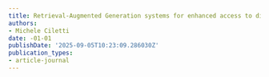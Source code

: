 ```yaml
---
title: Retrieval-Augmented Generation systems for enhanced access to digital archives
authors:
- Michele Ciletti
date: -01-01
publishDate: '2025-09-05T10:23:09.286030Z'
publication_types:
- article-journal
---
```

